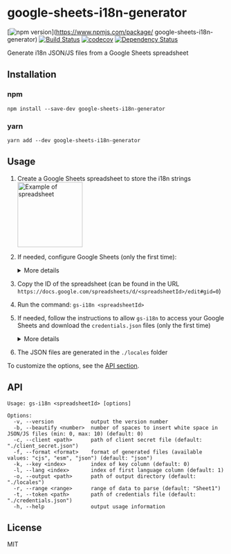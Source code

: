 # google-sheets-i18n-generator

[![npm version](https://img.shields.io/npm/v/google-sheets-i18n-generator)](https://www.npmjs.com/package/
google-sheets-i18n-generator)
[![Build Status](https://travis-ci.com/VictorCazanave/google-sheets-i18n-generator.svg?branch=master)](https://travis-ci.com/VictorCazanave/google-sheets-i18n-generator)
[![codecov](https://codecov.io/gh/VictorCazanave/google-sheets-i18n-generator/branch/master/graph/badge.svg)](https://codecov.io/gh/VictorCazanave/google-sheets-i18n-generator)
[![Dependency Status](https://david-dm.org/VictorCazanave/google-sheets-i18n-generator.svg)](https://david-dm.org/VictorCazanave/google-sheets-i18n-generator)

Generate i18n JSON/JS files from a Google Sheets spreadsheet

## Installation

### npm

`npm install --save-dev google-sheets-i18n-generator`

### yarn

`yarn add --dev google-sheets-i18n-generator`

## Usage

1. Create a Google Sheets spreadsheet to store the i18n strings
   <img src="https://raw.githubusercontent.com/VictorCazanave/google-sheets-i18n-generator/master/doc/spreadsheet.png" alt="Example of spreadsheet" height="150">

2. If needed, configure Google Sheets (only the first time):
   <details>
     <summary>More details</summary>

     2.1. Enable the Google Sheets API for your project following [this documentation](https://support.google.com/googleapi/answer/6158841)

     <img src="https://raw.githubusercontent.com/VictorCazanave/google-sheets-i18n-generator/master/doc/google-sheets-api.png" alt="Menu to Google Sheets API" height="150">

     <img src="https://raw.githubusercontent.com/VictorCazanave/google-sheets-i18n-generator/master/doc/enable-google-sheets-api.png" alt="Button to enable Google Sheets API" height="150">

     2.2. Create OAuth ID credentials for your application

     <img src="https://raw.githubusercontent.com/VictorCazanave/google-sheets-i18n-generator/master/doc/create-credentials.png" alt="Menu to create credentials" height="200">

     2.3. Download the `client_secret_xxx.json` file of your application, then eventually move it to the right folder and rename it

     <img src="https://raw.githubusercontent.com/VictorCazanave/google-sheets-i18n-generator/master/doc/download-client-secret.png" alt="Button to download client secret file" height="100">
</details>

3. Copy the ID of the spreadsheet (can be found in the URL `https://docs.google.com/spreadsheets/d/<spreadsheetId>/edit#gid=0`)

4. Run the command: `gs-i18n <spreadsheetId>`

5. If needed, follow the instructions to allow `gs-i18n` to access your Google Sheets and download the `credentials.json` files (only the first time)
   <details>
     <summary>More details</summary>

     ```
     Authorize this app by visiting this url: https://accounts.google.com/o/oauth2/v2/auth?access_type=offline&scope=https%3A%2F%2Fwww.googleapis.com%2Fauth%2Fspreadsheets.readonly&response_type=code&client_id=...&redirect_uri=...
     Enter the code from that page here:
     ```

     <img src="https://raw.githubusercontent.com/VictorCazanave/google-sheets-i18n-generator/master/doc/allow-gs-i18n-access.png" alt="Button to allow gs-i18n to access Google Sheets API" height="400">
   </details>

6. The JSON files are generated in the `./locales` folder

To customize the options, see the [API section](#api).

## API

```
Usage: gs-i18n <spreadsheetId> [options]

Options:
  -v, --version            output the version number
  -b, --beautify <number>  number of spaces to insert white space in JSON/JS files (min: 0, max: 10) (default: 0)
  -c, --client <path>      path of client secret file (default: "./client_secret.json")
  -f, --format <format>    format of generated files (available values: "cjs", "esm", "json") (default: "json")
  -k, --key <index>        index of key column (default: 0)
  -l, --lang <index>       index of first language column (default: 1)
  -o, --output <path>      path of output directory (default: "./locales")
  -r, --range <range>      range of data to parse (default: "Sheet1")
  -t, --token <path>       path of credentials file (default: "./credentials.json")
  -h, --help               output usage information
```

## License

MIT
